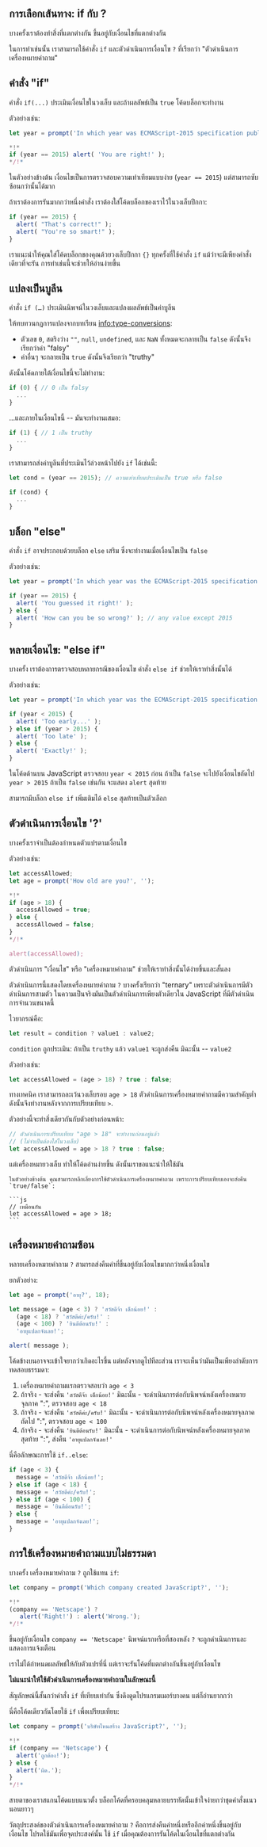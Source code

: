 ## การเลือกเส้นทาง: if กับ ?

บางครั้งเราต้องทำสิ่งที่แตกต่างกัน ขึ้นอยู่กับเงื่อนไขที่แตกต่างกัน

ในการทำเช่นนั้น เราสามารถใช้คำสั่ง `if` และตัวดำเนินการเงื่อนไข `?` ที่เรียกว่า "ตัวดำเนินการเครื่องหมายคำถาม"

## คำสั่ง "if"

คำสั่ง `if(...)` ประเมินเงื่อนไขในวงเล็บ และถ้าผลลัพธ์เป็น `true` โค้ดบล็อกจะทำงาน

ตัวอย่างเช่น:

```js run
let year = prompt('In which year was ECMAScript-2015 specification published?', '');

*!*
if (year == 2015) alert( 'You are right!' );
*/!*
```

ในตัวอย่างข้างต้น เงื่อนไขเป็นการตรวจสอบความเท่าเทียมแบบง่าย (`year == 2015`) แต่สามารถซับซ้อนกว่านั้นได้มาก

ถ้าเราต้องการรันมากกว่าหนึ่งคำสั่ง เราต้องใส่โค้ดบล็อกของเราไว้ในวงเล็บปีกกา:

```js
if (year == 2015) {
  alert( "That's correct!" );
  alert( "You're so smart!" );
}
```

เราแนะนำให้คุณใส่โค้ดบล็อกของคุณด้วยวงเล็บปีกกา `{}` ทุกครั้งที่ใช้คำสั่ง `if` แม้ว่าจะมีเพียงคำสั่งเดียวที่จะรัน การทำเช่นนี้จะช่วยให้อ่านง่ายขึ้น

## แปลงเป็นบูลีน

คำสั่ง `if (…)` ประเมินนิพจน์ในวงเล็บและแปลงผลลัพธ์เป็นค่าบูลีน

ให้ทบทวนกฎการแปลงจากบทเรียน <info:type-conversions>:

- ตัวเลข `0`, สตริงว่าง `""`, `null`, `undefined`, และ `NaN` ทั้งหมดจะกลายเป็น `false` ดังนั้นจึงเรียกว่าค่า "falsy"
- ค่าอื่นๆ จะกลายเป็น `true` ดังนั้นจึงเรียกว่า "truthy"

ดังนั้นโค้ดภายใต้เงื่อนไขนี้จะไม่ทำงาน:

```js
if (0) { // 0 เป็น falsy
  ...
}
```

...และภายในเงื่อนไขนี้ -- มันจะทำงานเสมอ:

```js
if (1) { // 1 เป็น truthy
  ...
}
```

เราสามารถส่งค่าบูลีนที่ประเมินไว้ล่วงหน้าไปยัง `if` ได้เช่นนี้:

```js
let cond = (year == 2015); // ความเท่าเทียมประเมินเป็น true หรือ false

if (cond) {
  ...
}
```

##  บล็อก "else"

คำสั่ง `if` อาจประกอบด้วยบล็อก `else` เสริม ซึ่งจะทำงานเมื่อเงื่อนไขเป็น `false`

ตัวอย่างเช่น:
```js run
let year = prompt('In which year was the ECMAScript-2015 specification published?', '');

if (year == 2015) {
  alert( 'You guessed it right!' );
} else {
  alert( 'How can you be so wrong?' ); // any value except 2015
}
```

## หลายเงื่อนไข: "else if"

บางครั้ง เราต้องการตรวจสอบหลายกรณีของเงื่อนไข คำสั่ง `else if` ช่วยให้เราทำสิ่งนั้นได้

ตัวอย่างเช่น:

```js run
let year = prompt('In which year was the ECMAScript-2015 specification published?', '');

if (year < 2015) {
  alert( 'Too early...' );
} else if (year > 2015) {
  alert( 'Too late' );
} else {
  alert( 'Exactly!' );
}
```

ในโค้ดด้านบน JavaScript ตรวจสอบ `year < 2015` ก่อน ถ้าเป็น `false` จะไปยังเงื่อนไขถัดไป `year > 2015` ถ้าเป็น `false` เช่นกัน จะแสดง `alert` สุดท้าย

สามารถมีบล็อก `else if` เพิ่มเติมได้ `else` สุดท้ายเป็นตัวเลือก

## ตัวดำเนินการเงื่อนไข '?'

บางครั้งเราจำเป็นต้องกำหนดตัวแปรตามเงื่อนไข

ตัวอย่างเช่น:

```js run no-beautify
let accessAllowed;
let age = prompt('How old are you?', '');

*!*
if (age > 18) {
  accessAllowed = true;
} else {
  accessAllowed = false;
}
*/!*

alert(accessAllowed);
```

ตัวดำเนินการ "เงื่อนไข" หรือ "เครื่องหมายคำถาม" ช่วยให้เราทำสิ่งนั้นได้ง่ายขึ้นและสั้นลง

ตัวดำเนินการนี้แสดงโดยเครื่องหมายคำถาม `?` บางครั้งเรียกว่า "ternary" เพราะตัวดำเนินการมีตัวดำเนินการสามตัว ในความเป็นจริงมันเป็นตัวดำเนินการเพียงตัวเดียวใน JavaScript ที่มีตัวดำเนินการจำนวนขนาดนี้

ไวยากรณ์คือ:
```js
let result = condition ? value1 : value2;
```

`condition` ถูกประเมิน: ถ้าเป็น `truthy` แล้ว `value1` จะถูกส่งคืน มิฉะนั้น -- `value2`

ตัวอย่างเช่น:

```js
let accessAllowed = (age > 18) ? true : false;
```

ทางเทคนิค เราสามารถละเว้นวงเล็บรอบ `age > 18` ตัวดำเนินการเครื่องหมายคำถามมีความสำคัญต่ำ ดังนั้นจึงทำงานหลังจากการเปรียบเทียบ `>`.

ตัวอย่างนี้จะทำสิ่งเดียวกันกับตัวอย่างก่อนหน้า:

```js
// ตัวดำเนินการเปรียบเทียบ "age > 18" จะทำงานก่อนอยู่แล้ว
// (ไม่จำเป็นต้องใส่ในวงเล็บ)
let accessAllowed = age > 18 ? true : false;
```

แต่เครื่องหมายวงเล็บ ทำให้โค้ดอ่านง่ายขึ้น ดังนั้นเราขอแนะนำให้ใช้มัน

````smart
ในตัวอย่างข้างต้น คุณสามารถหลีกเลี่ยงการใช้ตัวดำเนินการเครื่องหมายคำถาม เพราะการเปรียบเทียบเองจะส่งคืน `true/false`:

```js
// เหมือนกัน
let accessAllowed = age > 18;
```
````

## เครื่องหมายคำถามซ้อน

หลายเครื่องหมายคำถาม `?` สามารถส่งคืนค่าที่ขึ้นอยู่กับเงื่อนไขมากกว่าหนึ่งเงื่อนไข

ยกตัวอย่าง:

```js run
let age = prompt('อายุ?', 18);

let message = (age < 3) ? 'สวัสดีจ้า เด็กน้อย!' :
  (age < 18) ? 'สวัสดีค่ะ/ครับ!' :
  (age < 100) ? 'ยินดีต้อนรับ!' :
  'อายุแปลกจังเลย!';

alert( message );
```

โค้ดข้างบนอาจจะเข้าใจยากว่าเกิดอะไรขึ้น แต่หลังจากดูไปทีละส่วน เราจะเห็นว่ามันเป็นเพียงลำดับการทดสอบธรรมดา:

1. เครื่องหมายคำถามแรกตรวจสอบว่า `age < 3`
2. ถ้าจริง - จะส่งคืน `'สวัสดีจ้า เด็กน้อย!'` มิฉะนั้น - จะดำเนินการต่อกับนิพจน์หลังเครื่องหมายจุลภาค ":", ตรวจสอบ `age < 18`
3. ถ้าจริง - จะส่งคืน `'สวัสดีค่ะ/ครับ!'` มิฉะนั้น - จะดำเนินการต่อกับนิพจน์หลังเครื่องหมายจุลภาคถัดไป ":", ตรวจสอบ `age < 100`
4. ถ้าจริง - จะส่งคืน `'ยินดีต้อนรับ!'` มิฉะนั้น - จะดำเนินการต่อกับนิพจน์หลังเครื่องหมายจุลภาคสุดท้าย ":", ส่งคืน `'อายุแปลกจังเลย!'`

นี่คือลักษณะการใช้ `if..else`:

```js
if (age < 3) {
  message = 'สวัสดีจ้า เด็กน้อย!';
} else if (age < 18) {
  message = 'สวัสดีค่ะ/ครับ!';
} else if (age < 100) {
  message = 'ยินดีต้อนรับ!';
} else {
  message = 'อายุแปลกจังเลย!';
}
```

## การใช้เครื่องหมายคำถามแบบไม่ธรรมดา

บางครั้ง เครื่องหมายคำถาม `?` ถูกใช้แทน `if`:

```js run no-beautify
let company = prompt('Which company created JavaScript?', '');

*!*
(company == 'Netscape') ?
   alert('Right!') : alert('Wrong.');
*/!*
```

ขึ้นอยู่กับเงื่อนไข `company == 'Netscape'` นิพจน์แรกหรือที่สองหลัง `?` จะถูกดำเนินการและแสดงการแจ้งเตือน

เราไม่ได้กำหนดผลลัพธ์ให้กับตัวแปรที่นี่ แต่เราจะรันโค้ดที่แตกต่างกันขึ้นอยู่กับเงื่อนไข

**ไม่แนะนำให้ใช้ตัวดำเนินการเครื่องหมายคำถามในลักษณะนี้**

สัญลักษณ์นี้สั้นกว่าคำสั่ง `if` ที่เทียบเท่ากัน ซึ่งดึงดูดโปรแกรมเมอร์บางคน แต่ก็อ่านยากกว่า

นี่คือโค้ดเดียวกันโดยใช้ `if` เพื่อเปรียบเทียบ:

```js run no-beautify
let company = prompt('บริษัทไหนสร้าง JavaScript?', '');

*!*
if (company == 'Netscape') {
  alert('ถูกต้อง!');
} else {
  alert('ผิด.');
}
*/!*
```

สายตาของเราสแกนโค้ดแบบแนวตั้ง บล็อกโค้ดที่ครอบคลุมหลายบรรทัดนั้นเข้าใจง่ายกว่าชุดคำสั่งแนวนอนยาวๆ

วัตถุประสงค์ของตัวดำเนินการเครื่องหมายคำถาม `?` คือการส่งคืนค่าหนึ่งหรืออีกค่าหนึ่งขึ้นอยู่กับเงื่อนไข โปรดใช้มันเพื่อจุดประสงค์นั้น ใช้ `if` เมื่อคุณต้องการรันโค้ดในเงื่อนไขที่แตกต่างกัน
